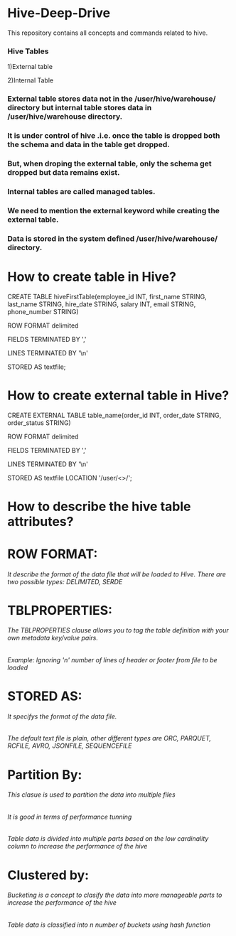 # Hive-Deep-Drive
This repository contains all concepts and commands related to hive.
### Hive Tables
1)External table

2)Internal Table

### External table stores data not in the /user/hive/warehouse/ directory but internal table stores data in /user/hive/warehouse directory.
### It is under control of hive .i.e. once the table is dropped both the schema and data in the table get dropped.
### But, when droping the external table, only the schema get dropped but data remains exist.
### Internal tables are called managed tables.
### We need to mention the external keyword while creating the external table.
### Data is stored in the system defined /user/hive/warehouse/ directory. 

# How to create table in Hive?
CREATE TABLE hiveFirstTable(employee_id INT, first_name STRING, last_name STRING, hire_date STRING, salary INT, email STRING, phone_number STRING)

ROW FORMAT delimited 

FIELDS TERMINATED BY ','

LINES TERMINATED BY '\n'

STORED AS textfile;

# How to create external table in Hive?
CREATE EXTERNAL TABLE table_name(order_id INT, order_date STRING, order_status STRING)

ROW FORMAT delimited 

FIELDS TERMINATED BY ',' 

LINES TERMINATED BY '\n'

STORED AS textfile
LOCATION '/user/<>/<directory>';
  
# How to describe the hive table attributes?
# ROW FORMAT:
###### It describe the format of the data file that will be loaded to Hive. There are two possible types: DELIMITED, SERDE

# TBLPROPERTIES:
###### The TBLPROPERTIES clause allows you to tag the table definition with your own metadata key/value pairs.
###### Example: Ignoring 'n' number of lines of header or footer from file to be loaded

# STORED AS:
###### It specifys the format of the data file. 
###### The default text file is plain, other different types are ORC, PARQUET, RCFILE, AVRO, JSONFILE, SEQUENCEFILE

# Partition By:
###### This clasue is used to partition the data into multiple files 
###### It is good in terms of performance tunning
###### Table data is divided into multiple parts based on the low cardinality column to increase the performance of the hive

# Clustered by:
###### Bucketing is a concept to clasify the data into more manageable parts to increase the performance of the hive
###### Table data is classified into n number of buckets using hash function
  
